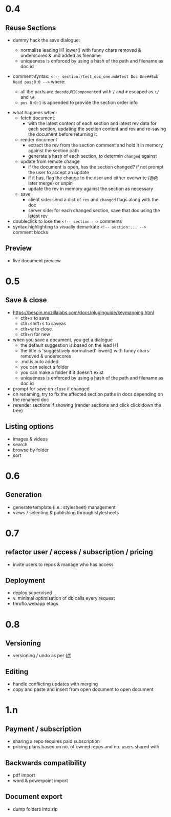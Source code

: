 
# 0.4

## Reuse Sections

+ dummy hack the save dialogue:
  + normalise leading H1 lower() with funny chars removed & underscores & .md added as filename
  + uniqueness is enforced by using a hash of the path and filename as doc id

+ comment syntax: `<!-- section:/test_doc_one.md#Test Doc One##Sub Head pos:0:0 -->` where:
  + all the parts are `decodeURIComponent`ed with `/` and `#` escaped as `\/` and `\#`
  + `pos 0:0:1` is appended to provide the section order info

* what happens when:
  * fetch document:
    * with the latest content of each section and latest rev data for each section, 
      updating the section content and rev and re-saving the document before returning it
  * render document
    * extract the rev from the section comment and hold it in memory against the section path
    * generate a hash of each section, to determin `changed` against
  * update from remote change
    * if the document is open, has the section changed? if not prompt the user to accept an update
    * if it has, flag the change to the user and either overwrite (@@ later merge) or unpin
    * update the rev in memory against the section as necessary
  * save
    + client side: send a dict of `rev` and `changed` flags along with the doc
    + server side: for each changed section, save that doc using the latest rev
* doubleclick to lose the `<!-- section -->` comments
* syntax highlighting to visually demarkate `<!-- section:... -->` comment blocks

## Preview

* live document preview


# 0.5

## Save & close

* https://bespin.mozillalabs.com/docs/pluginguide/keymapping.html
  * ctlr+s to save
  * ctlr+shift+s to saveas
  * ctlr+w to close
  * ctlr+n for new
* when you save a document, you get a dialogue
  * the default suggestion is based on the lead H1
  * the title is 'suggestively normalised' lower() with funny chars removed & underscores
  * .md is auto added
  * you can select a folder
  * you can make a folder if it doesn't exist
  * uniqueness is enforced by using a hash of the path and filename as doc id
* prompt for save on `close` if changed
* on renaming, try to fix the affected section paths in docs depending on the renamed doc
* rerender sections if showing (render sections and click click down the tree)

## Listing options

* images & videos
* search
* browse by folder
* sort


# 0.6

## Generation

* generate template (i.e.: stylesheet) management
* views / selecting & publishing through stylesheets


# 0.7

## refactor user / access / subscription / pricing

* invite users to repos & manage who has access

## Deployment

* deploy supervised
* v. minimal optimisation of db calls every request
* thruflo.webapp etags


# 0.8

## Versioning

* versioning / undo as per ([#][couchversioning]) 

## Editing

* handle conflicting updates with merging
* copy and paste and insert from open document to open document


# 1.n

## Payment / subscription

* sharing a repo requires paid subscription
* pricing plans based on no. of owned repos and no. users shared with

## Backwards compatibility

* pdf import
* word & powerpoint import

## Document export

* dump folders into zip


[couchversioning]: http://blog.couch.io/post/632718824/simple-document-versioning-with-couchdb

